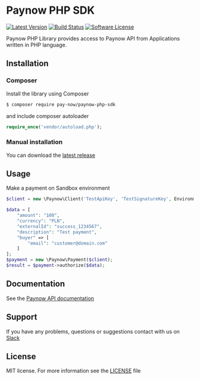 # Paynow PHP SDK

[![Latest Version](https://img.shields.io/github/release/pay-now/paynow-php-sdk.svg?style=flat-square)](https://github.com/pay-now/paynow-php-sdk/releases)
[![Build Status](https://travis-ci.org/pay-now/paynow-php-sdk.svg?branch=master)](https://travis-ci.org/pay-now/paynow-php-sdk)
[![Software License](https://img.shields.io/badge/license-MIT-brightgreen.svg?style=flat-square)](LICENSE)
<!--[![Total Downloads](https://img.shields.io/packagist/dt/pay-now/paynow-php-sdk.svg?style=flat-square)](https://packagist.org/packages/pay-now/paynow-php-sdk)-->

Paynow PHP Library provides access to Paynow API from Applications written in PHP language. 

## Installation

### Composer
Install the library using Composer
```bash
$ composer require pay-now/paynow-php-sdk
```
and include composer autoloader
```php
require_once('vendor/autoload.php');
```

### Manual installation
You can download the [latest release](https://github.com/pay-now/paynow-php-sdk/releases)

## Usage
Make a payment on Sandbox environment
```php
$client = new \Paynow\Client('TestApiKey', 'TestSignatureKey', Environment::SANDBOX);

$data = [
    "amount": "100",
    "currency": "PLN",
    "externalId": "success_1234567",
    "description": "Test payment",
    "buyer" => [
        "email": "customer@domain.com"
    ]
];
$payment = new \Paynow\Payment($client);
$result = $payment->authorize($data);
```

## Documentation
See the [Paynow API documentation](https://docs.paynow.pl)

## Support
If you have any problems, questions or suggestions contact with us on [Slack](https://pay-now.slack.com)

## License
MIT license. For more information see the [LICENSE](LICENSE) file